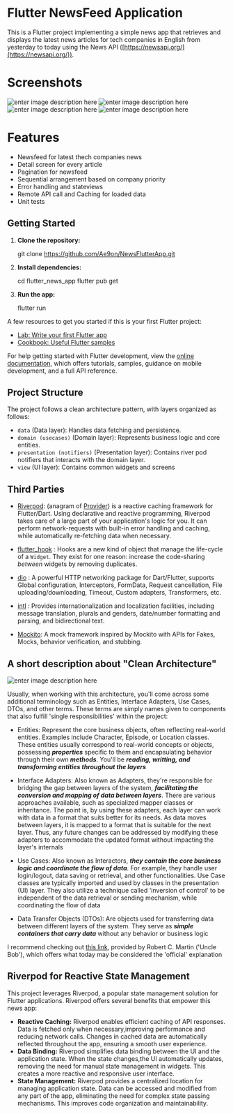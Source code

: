 # Flutter NewsFeed Application

This is a Flutter project implementing a simple news app that retrieves and displays the latest news articles for tech companies in English from yesterday to today using the News API ([https://newsapi.org/](https://newsapi.org/)).

# Screenshots

![enter image description here](./screenshots/splash.png)
![enter image description here](./screenshots/article_screen.png)
![enter image description here](./screenshots/detal_screen.png)
![enter image description here](./screenshots/error_screen.png)


# Features

 - Newsfeed for latest thech companies news
 - Detail screen for every article
 - Pagination for newsfeed
 - Sequential arrangement based on company priority
 - Error handling and stateviews
 -  Remote API call and Caching for loaded data
 - Unit tests
 
## Getting Started

 1. **Clone the repository:**
 
     git clone https://github.com/Ae9on/NewsFlutterApp.git
 2. **Install dependencies:**
 
    cd flutter_news_app 
    flutter pub get
 3. **Run the app:**
 
	 flutter run

A few resources to get you started if this is your first Flutter project:

-   [Lab: Write your first Flutter app](https://docs.flutter.dev/get-started/codelab)
-   [Cookbook: Useful Flutter samples](https://docs.flutter.dev/cookbook)

For help getting started with Flutter development, view the  [online documentation](https://docs.flutter.dev/), which offers tutorials, samples, guidance on mobile development, and a full API reference.

## Project Structure

The project follows a clean architecture pattern, with layers organized as follows:

-   `data` (Data layer): Handles data fetching and persistence.
-   `domain (usecases)`  (Domain layer): Represents business logic and core entities.
-   `presentation (notifiers)` (Presentation layer): Contains river pod notifiers that interacts with the domain layer.
-   `view` (UI layer): Contains common widgets and screens

## Third Parties

 - [Riverpod](https://riverpod.dev):  (anagram of  [Provider](https://pub.dev/packages/provider)) is a reactive caching framework for Flutter/Dart.
Using declarative and reactive programming, Riverpod takes care of a large part of your application's logic for you. It can perform network-requests with built-in error handling and caching, while automatically re-fetching data when necessary.

- [flutter_hook](https://pub.dev/packages/flutter_hooks) : Hooks are a new kind of object that manage the life-cycle of a `Widget`. They exist for one reason: increase the code-sharing _between_ widgets by removing duplicates.
 - [dio](https://pub.dev/packages/dio) : A powerful HTTP networking package for Dart/Flutter, supports Global configuration, Interceptors, FormData, Request cancellation, File uploading/downloading, Timeout, Custom adapters, Transformers, etc.
 - [intl](https://pub.dev/packages/intl) : Provides internationalization and localization facilities, including message translation, plurals and genders, date/number formatting and parsing, and bidirectional text.
 - [Mockito](https://pub.dev/packages/mockito): A mock framework inspired by Mockito with APIs for Fakes, Mocks, behavior verification, and stubbing.

## A short description about "Clean Architecture"


![enter image description here](https://github.com/guilherme-v/flutter-clean-architecture-example/raw/main/art/arch_1.png?raw=true)

  
Usually, when working with this architecture, you'll come across some additional terminology such as Entities, Interface Adapters, Use Cases, DTOs, and other terms. These terms are simply names given to components that also fulfill 'single responsibilities' within the project:

-   Entities: Represent the core business objects, often reflecting real-world entities. Examples include Character, Episode, or Location classes. These entities usually correspond to real-world concepts or objects, possessing  **_properties_**  specific to them and encapsulating behavior through their own  **_methods_**. You'll be  **_reading, writting, and transforming entities throughout the layers_**
    
-   Interface Adapters: Also known as Adapters, they're responsible for bridging the gap between layers of the system,  **_facilitating the conversion and mapping of data between layers_**. There are various approaches available, such as specialized mapper classes or inheritance. The point is, by using these adapters, each layer can work with data in a format that suits better for its needs. As data moves between layers, it is mapped to a format that is suitable for the next layer. Thus, any future changes can be addressed by modifying these adapters to accommodate the updated format without impacting the layer's internals
    
-   Use Cases: Also known as Interactors,  **_they contain the core business logic and coordinate the flow of data_**. For example, they handle user login/logout, data saving or retrieval, and other functionalities. Use Case classes are typically imported and used by classes in the presentation (UI) layer. They also utilize a technique called 'inversion of control' to be independent of the data retrieval or sending mechanism, while coordinating the flow of data
    
-   Data Transfer Objects (DTOs): Are objects used for transferring data between different layers of the system. They serve as  _**simple containers that carry data**_  without any behavior or business logic
    

I recommend checking out  [this link](https://blog.cleancoder.com/uncle-bob/2012/08/13/the-clean-architecture.html), provided by Robert C. Martin ('Uncle Bob'), which offers what today may be considered the 'official' explanation


## Riverpod for Reactive State Management

This project leverages Riverpod, a popular state management solution for Flutter applications. Riverpod offers several benefits that empower this news app:

-   **Reactive Caching:** Riverpod enables efficient caching of API responses. Data is fetched only when necessary,improving performance and reducing network calls. Changes in cached data are automatically reflected throughout the app, ensuring a smooth user experience.
-   **Data Binding:** Riverpod simplifies data binding between the UI and the application state. When the state changes,the UI automatically updates, removing the need for manual state management in widgets. This creates a more reactive and responsive user interface.
-   **State Management:** Riverpod provides a centralized location for managing application state. Data can be accessed and modified from any part of the app, eliminating the need for complex state passing mechanisms. This improves code organization and maintainability.
